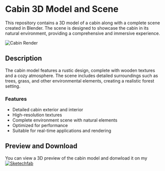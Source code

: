 # Cabin 3D Model and Scene

This repository contains a 3D model of a cabin along with a complete scene created in Blender. The scene is designed to showcase the cabin in its natural environment, providing a comprehensive and immersive experience.

![Cabin Render](image.png)

## Description

The cabin model features a rustic design, complete with wooden textures and a cozy atmosphere. The scene includes detailed surroundings such as trees, grass, and other environmental elements, creating a realistic forest setting.

### Features

- Detailed cabin exterior and interior
- High-resolution textures
- Complete environment scene with natural elements
- Optimized for performance
- Suitable for real-time applications and rendering

## Preview and Download

You can view a 3D preview of the cabin model and donwload it on my [![Sketechfab](https://img.shields.io/badge/Sketchfab-blue)](https://sketchfab.com/thepolygonic) 

